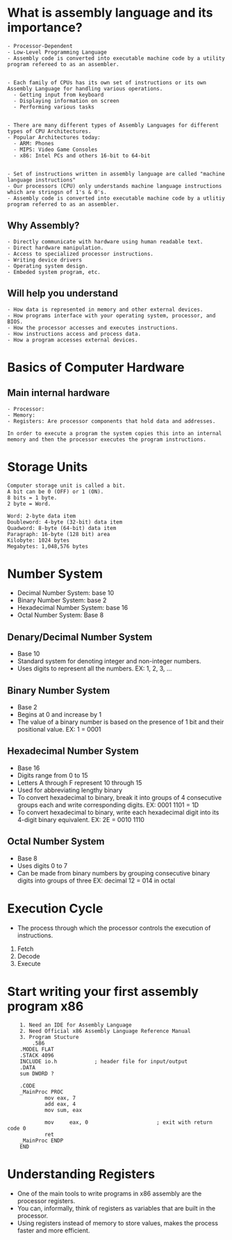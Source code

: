 # What is assembly language and its importance?
    - Processor-Dependent
    - Low-Level Programming Language
    - Assembly code is converted into executable machine code by a utility program refereed to as an assembler.


    - Each family of CPUs has its own set of instructions or its own Assembly Language for handling various operations.
      - Getting input from keyboard
      - Displaying information on screen
      - Performing various tasks


    - There are many different types of Assembly Languages for different types of CPU Architectures.
    - Popular Architectures today:
      - ARM: Phones
      - MIPS: Video Game Consoles
      - x86: Intel PCs and others 16-bit to 64-bit


    - Set of instructions written in assembly language are called "machine language instructions"
    - Our processors (CPU) only understands machine language instructions which are stringsn of 1's & 0's.
    - Assembly code is converted into executable machine code by a utlitiy program referred to as an assembler. 


## Why Assembly?
    - Directly communicate with hardware using human readable text.
    - Direct hardware manipulation.
    - Access to specialized processor instructions.
    - Writing device drivers
    - Operating system design.
    - Embeded system program, etc.


## Will help you understand
    - How data is represented in memory and other external devices. 
    - How programs interface with your operating system, processor, and BIOS. 
    - How the processor accesses and executes instructions.
    - How instructions access and process data.
    - How a program accesses external devices. 





# Basics of Computer Hardware
## Main internal hardware
    - Processor:
    - Memory:
    - Registers: Are processor components that hold data and addresses.

    In order to execute a program the system copies this into an internal memory and then the processor executes the program instructions.


# Storage Units
    Computer storage unit is called a bit.
    A bit can be 0 (OFF) or 1 (ON).
    8 bits = 1 byte.
    2 byte = Word.

    Word: 2-byte data item
    Doubleword: 4-byte (32-bit) data item
    Quadword: 8-byte (64-bit) data item
    Paragraph: 16-byte (128 bit) area
    Kilobyte: 1024 bytes
    Megabytes: 1,048,576 bytes


# Number System
- Decimal Number System:      base 10
- Binary Number System:       base 2
- Hexadecimal Number System:  base 16
- Octal Number System:        Base 8


## Denary/Decimal Number System
- Base 10
- Standard system for denoting integer and non-integer numbers.
- Uses digits to represent all the numbers.
EX: 1, 2, 3, ...


## Binary Number System
- Base 2
- Begins at 0 and increase by 1
- The value of a binary number is based on the presence of 1 bit and their positional value.
EX: 1 = 0001


## Hexadecimal Number System 
- Base 16 
- Digits range from 0 to 15
- Letters A through F represent 10 through 15
- Used for abbreviating lengthy binary
- To convert hexadecimal to binary, break it into groups of 4 consecutive groups each and write corresponding digits.
    EX: 0001 1101 = 1D
- To convert hexadecimal to binary, write each hexadecimal digit into its 4-digit binary equivalent.
    EX: 2E = 0010 1110
    

## Octal Number System
- Base 8
- Uses digits 0 to 7
- Can be made from binary numbers by grouping consecutive binary digits into groups of three
    EX: decimal 12 = 014 in octal






# Execution Cycle
- The process through which the processor controls the execution of instructions.
1. Fetch
2. Decode
3. Execute





# Start writing your first assembly program x86
        1. Need an IDE for Assembly Language
        2. Need Official x86 Assembly Language Reference Manual
        3. Program Stucture
            .586
        .MODEL FLAT
        .STACK 4096
        INCLUDE io.h            ; header file for input/output
        .DATA
        sum DWORD ?

        .CODE
        _MainProc PROC
                mov eax, 7
                add eax, 4
                mov sum, eax

                mov     eax, 0						; exit with return code 0
                ret
        _MainProc ENDP
        END







# Understanding Registers
- One of the main tools to write programs in x86 assembly are the processor registers.
- You can, informally, think of registers as variables that are built in the processor.
- Using registers instead of memory to store values, makes the process faster and more efficient. 
